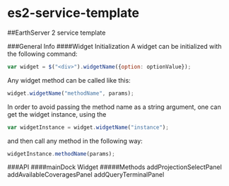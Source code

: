 # es2-service-template
##EarthServer 2 service template

###General Info
####Widget Initialization
A widget can be initialized with the following command:
```javascript
var widget = $("<div>").widgetName({option: optionValue});
```
Any widget method can be called like this:
```javascript
widget.widgetName("methodName", params);
```
In order to avoid passing the method name as a string argument, one can get the widget instance, using the
```javascript
var widgetInstance = widget.widgetName("instance");
```
and then call any method in the following way:
```javascript
widgetInstance.methodName(params);
```

###API
####mainDock Widget
#####Methods
addProjectionSelectPanel
addAvailableCoveragesPanel
addQueryTerminalPanel

